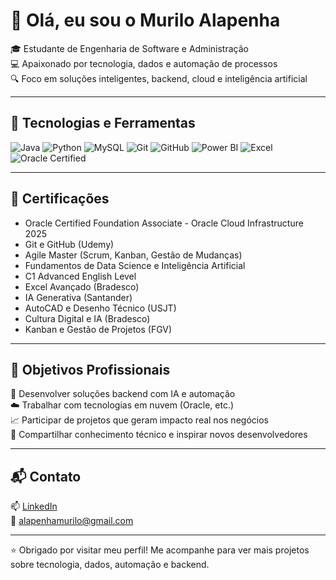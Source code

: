 # 👋 Olá, eu sou o Murilo Alapenha

🎓 Estudante de Engenharia de Software e Administração  
💻 Apaixonado por tecnologia, dados e automação de processos  
🔍 Foco em soluções inteligentes, backend, cloud e inteligência artificial

---

## 🚀 Tecnologias e Ferramentas

![Java](https://img.shields.io/badge/Java-007396?style=for-the-badge&logo=java&logoColor=white)
![Python](https://img.shields.io/badge/Python-3776AB?style=for-the-badge&logo=python&logoColor=white)
![MySQL](https://img.shields.io/badge/MySQL-005C84?style=for-the-badge&logo=mysql&logoColor=white)
![Git](https://img.shields.io/badge/Git-F05032?style=for-the-badge&logo=git&logoColor=white)
![GitHub](https://img.shields.io/badge/GitHub-181717?style=for-the-badge&logo=github&logoColor=white)
![Power BI](https://img.shields.io/badge/Power%20BI-F2C811?style=for-the-badge&logo=powerbi&logoColor=black)
![Excel](https://img.shields.io/badge/Excel-217346?style=for-the-badge&logo=microsoft-excel&logoColor=white)
![Oracle Certified](https://img.shields.io/badge/Oracle_Cloud-Oracle_Foundation_Associate-F80000?style=for-the-badge&logo=oracle&logoColor=white)

---

## 📜 Certificações

- Oracle Certified Foundation Associate - Oracle Cloud Infrastructure 2025
- Git e GitHub (Udemy)
- Agile Master (Scrum, Kanban, Gestão de Mudanças)
- Fundamentos de Data Science e Inteligência Artificial
- C1 Advanced English Level
- Excel Avançado (Bradesco)
- IA Generativa (Santander)
- AutoCAD e Desenho Técnico (USJT)
- Cultura Digital e IA (Bradesco)
- Kanban e Gestão de Projetos (FGV)

---

## 🎯 Objetivos Profissionais

🔧 Desenvolver soluções backend com IA e automação  
☁️ Trabalhar com tecnologias em nuvem (Oracle, etc.)  
📈 Participar de projetos que geram impacto real nos negócios  
🧠 Compartilhar conhecimento técnico e inspirar novos desenvolvedores



---

## 📬 Contato

📫 [LinkedIn](https://www.linkedin.com/in/muriloalapenha/)  
📧 alapenhamurilo@gmail.com

---

⭐ Obrigado por visitar meu perfil! Me acompanhe para ver mais projetos sobre tecnologia, dados, automação e backend.
